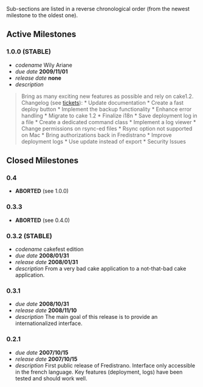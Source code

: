 Sub-sections are listed in a reverse chronological order (from the newest milestone to the oldest one).

## Active Milestones ##
### 1.0.0 (STABLE) ###
  * _codename_ Wily Ariane
  * _due date_ **2009/11/01**
  * _release date_ **none**
  * _description_
> Bring as many exciting new features as possible and rely on cake1.2. Changelog (see [tickets](http://code.google.com/p/fredistrano/issues/list?can=1&q=label%3ARelease1.0&sort=milestone&mode=grid&y=Status&x=Type&cells=tiles&nobtn=Update)):
    * Update documentation
    * Create a fast deploy button
    * Implement the backup functionality
    * Enhance error handling
    * Migrate to cake 1.2
    * Finalize i18n
    * Save deployment log in a file
    * Create a dedicated command class
    * Implement a log viewer
    * Change permissions on rsync-ed files
    * Rsync option not supported on Mac
    * Bring authorizations back in Fredistrano
    * Improve deployment logs
    * Use update instead of export
    * Security Issues

## Closed Milestones ##
### 0.4 ###
  * **ABORTED** (see 1.0.0)

### 0.3.3 ###
  * **ABORTED** (see 0.4.0)

### 0.3.2 (STABLE) ###
  * _codename_ cakefest edition
  * _due date_ **2008/01/31**
  * _release date_ **2008/01/31**
  * _description_ From a very bad cake application to a not-that-bad cake application.

### 0.3.1 ###
  * _due date_ **2008/10/31**
  * _release date_ **2008/11/10**
  * _description_ The main goal of this release is to provide an internationalized interface.

### 0.2.1 ###
  * _due date_ **2007/10/15**
  * _release date_ **2007/10/15**
  * _description_ First public release of Fredistrano. Interface only accessible in the french language. Key features (deployment, logs) have been tested and should work well.